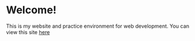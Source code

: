 <h1>Welcome!</h1>

This is my website and practice environment for web development.
You can view this site [here](http://ec2-54-183-254-198.us-west-1.compute.amazonaws.com)
